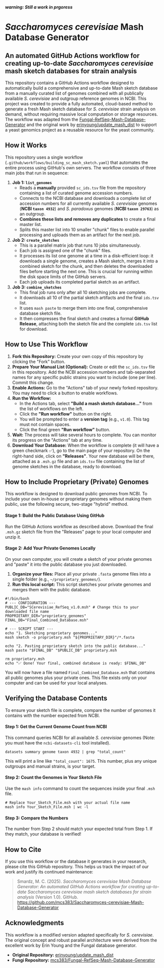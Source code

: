***warning: Still a work in prgoress***

# ***Saccharomyces cerevisiae*** **Mash Database Generator**

## **An automated GitHub Actions workflow for creating up-to-date *Saccharomyces cerevisiae* mash sketch databases for strain analysis**

This repository contains a GitHub Actions workflow designed to automatically build a comprehensive and up-to-date Mash sketch database from a manually curated list of genomes combined with all publically available *S. cerevisiae* and outgroup reference genomes in NCBI. This project was created to provide a fully automated, cloud-based method to generate a fresh Mash sketch database for *S. cerevisiae* strain analysis on demand, without requiring massive local computation or storage resources.  
The workflow was adapted from the [Fungal-RefSeq-Mash-Database-Generator](https://github.com/mcs383/Fungal-RefSeq-Mash-Database-Generator) and the original work by [erinyoung/update_mash_dist](https://github.com/erinyoung/update_mash_dist) to support a yeast genomics project as a reusable resource for the yeast community.

## **How it Works**

This repository uses a single workflow (`.github/workflows/building_sc_mash_sketch.yaml`) that automates the entire process using GitHub's own servers. The workflow consists of three main jobs that run in sequence:

1. **Job 1: `list_genomes`**
   * Reads a **manually** provided `sc_ids.tsv` file from the repository containing a list of curated genome accession numbers.  
   * Connects to the NCBI database and downloads a complete list of accession numbers for all currently available *S. cerevisiae* genomes (**NCBI `taxon 4932`**) and *S. paradoxus* genomes (**NCBI `taxon 29763`**) as an outgroup.  
   * **Combines these lists and removes any duplicates** to create a final master list.  
   * Splits this master list into 10 smaller "chunk" files to enable parallel processing and uploads them as an artifact for the next job.  
2. **Job 2: `create_sketches`**
   * This is a parallel matrix job that runs 10 jobs simultaneously.  
   * Each job is assigned one of the "chunk" files.  
   * It processes its list one genome at a time in a disk-efficient loop: it downloads a single genome, creates a Mash sketch, merges it into a combined sketch for the chunk, and then deletes the downloaded files before starting the next one. This is crucial for running within the disk space limits of the GitHub servers.  
   * Each job uploads its completed partial sketch as an artifact.  
3. **Job 3: `combine_sketches`**
   * This final job runs only after all 10 sketching jobs are complete.  
   * It downloads all 10 of the partial sketch artifacts and the final `ids.tsv` list.  
   * It uses `mash paste` to merge them into one final, comprehensive database sketch file.  
   * It then compresses the final sketch and creates a formal **GitHub Release**, attaching both the sketch file and the complete `ids.tsv` list for download.

## **How to Use This Workflow**

1. **Fork this Repository:** Create your own copy of this repository by clicking the "Fork" button.  
2. **Prepare Your Manual List (Optional):** Create or edit the `sc_ids.tsv` file in this repository. Add the NCBI accession numbers and tab-separated names for any specific public strains you want to include (one per line). Commit this change.  
3. **Enable Actions:** Go to the "Actions" tab of your newly forked repository. You may need to click a button to enable workflows.  
4. **Run the Workflow:**  
   * In the Actions tab, select **"Build a mash sketch database..."** from the list of workflows on the left.  
   * Click the **"Run workflow"** button on the right.  
   * You will be prompted to enter a **version tag** (e.g., `v1.0`). This tag must not contain spaces.  
   * Click the final green **"Run workflow"** button.  
5. **Wait:** The process will take several hours to complete. You can monitor its progress on the "Actions" tab at any time.  
6. **Download Your Database:** When the workflow is complete (it will have a green checkmark ✅), go to the main page of your repository. On the right-hand side, click on **"Releases"**. Your new database will be there, attached as a `.msh.gz` file and an `ids.tsv` file containing the list of genome sketches in the database, ready to download.

## **How to Include Proprietary (Private) Genomes**

This workflow is designed to download public genomes from NCBI. To include your own in-house or proprietary genomes without making them public, use the following secure, two-stage "hybrid" method.

#### **Stage 1: Build the Public Database Using GitHub**

Run the GitHub Actions workflow as described above. Download the final `.msh.gz` sketch file from the "Releases" page to your local computer and unzip it.

#### **Stage 2: Add Your Private Genomes Locally**

On your own computer, you will create a sketch of your private genomes and "paste" it into the public database you just downloaded.

1. **Organize your files:** Place all your private `.fasta` genome files into a single folder (e.g., `~/proprietary_genomes/`).  
2. **Run this local script:** This script sketches your private genomes and merges them with the public database.

```
#!/bin/bash  
# --- CONFIGURATION ---  
PUBLIC_DB="SCerevisiae_RefSeq_v1.0.msh" # Change this to your downloaded file name  
PROPRIETARY_DIR="proprietary_genomes"  
FINAL_DB="Final_Combined_Database.msh"

# --- SCRIPT START ---  
echo "1. Sketching proprietary genomes..."  
mash sketch -o proprietary.msh "${PROPRIETARY_DIR}"/*.fasta

echo "2. Pasting proprietary sketch into the public database..."  
mash paste "$FINAL_DB" "$PUBLIC_DB" proprietary.msh

rm proprietary.msh  
echo "✅ Done! Your final, combined database is ready: $FINAL_DB"
```

You will now have a file named `Final_Combined_Database.msh` that contains all public genomes plus your private ones. This file exists only on your computer and can be used for your local analyses.

## **Verifying the Database Contents**

To ensure your sketch file is complete, compare the number of genomes it contains with the number expected from NCBI.

#### **Step 1: Get the Current Genome Count from NCBI**

This command queries NCBI for all available *S. cerevisiae* genomes (Note: you must have the `ncbi-datasets-cli` tool installed).  
```
datasets summary genome taxon 4932 | grep "total_count"
```
This will print a line like `"total_count": 1675`. This number, plus any unique outgroups and manual strains, is your target.

#### **Step 2: Count the Genomes in Your Sketch File**

Use the `mash info` command to count the sequences inside your final `.msh` file.  
```
# Replace Your_Sketch_File.msh with your actual file name  
mash info Your_Sketch_File.msh | wc -l
```

#### **Step 3: Compare the Numbers**

The number from Step 2 should match your expected total from Step 1. If they match, your database is verified!

## **How to Cite**

If you use this workflow or the database it generates in your research, please cite this GitHub repository. This helps us track the impact of our work and justify its continued maintenance:

>Smardz, M. C. (2025). *Saccharomyces cerevisiae Mash Database Generator: An automated GitHub Actions workflow for creating up-to-date Saccharomyces cerevisiae mash sketch databases for strain analysis* (Version 1.0). GitHub. https://github.com/mcs383/Saccharomyces-cerevisiae-Mash-Database-Generator

## **Acknowledgments**

This workflow is a modified version adapted specifically for *S. cerevisiae*. The original concept and robust parallel architecture were derived from the excellent work by Erin Young and the Fungal database generator.

* **Original Repository:** [erinyoung/update_mash_dist](https://github.com/erinyoung/update_mash_dist)  
* **Fungi Repository:** [mcs383/Fungal-RefSeq-Mash-Database-Generator](https://github.com/mcs383/Fungal-RefSeq-Mash-Database-Generator)
